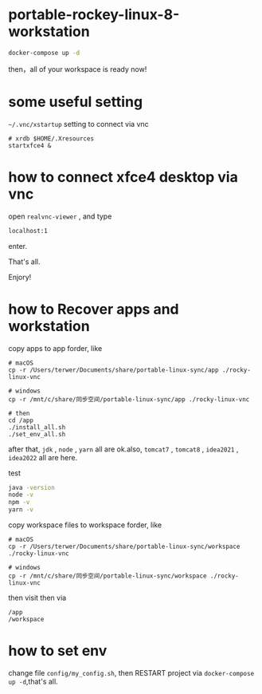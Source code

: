 # portable-rockey-linux-8-workstation

```bash
docker-compose up -d
```

then，all of your workspace is ready now!

# some useful setting

`~/.vnc/xstartup` setting to connect via vnc

```
# xrdb $HOME/.Xresources
startxfce4 &
```

# how to connect xfce4 desktop via vnc

open `realvnc-viewer` , and type

```bash
localhost:1
```

enter.

That's all.

Enjory!

# how to Recover apps and workstation

copy apps to app forder, like

```
# macOS
cp -r /Users/terwer/Documents/share/portable-linux-sync/app ./rocky-linux-vnc

# windows
cp -r /mnt/c/share/同步空间/portable-linux-sync/app ./rocky-linux-vnc

# then
cd /app
./install_all.sh
./set_env_all.sh
```

after that, `jdk` , `node` , `yarn` all are ok.also, `tomcat7` , `tomcat8` , `idea2021` , `idea2022` all are here.

test

```bash
java -version
node -v
npm -v
yarn -v
```

copy workspace files to workspace forder, like

```
# macOS
cp -r /Users/terwer/Documents/share/portable-linux-sync/workspace ./rocky-linux-vnc

# windows
cp -r /mnt/c/share/同步空间/portable-linux-sync/workspace ./rocky-linux-vnc
```

then visit then via

```
/app
/workspace
```

# how to set env

change file `config/my_config.sh`, then RESTART project via `docker-compose up -d`,that's all.